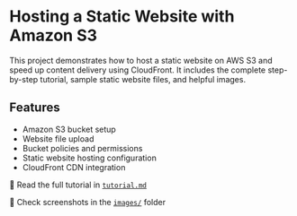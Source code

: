 # Hosting a Static Website with Amazon S3

This project demonstrates how to host a static website on AWS S3 and speed up content delivery using CloudFront. It includes the complete step-by-step tutorial, sample static website files, and helpful images.

## Features
- Amazon S3 bucket setup
- Website file upload
- Bucket policies and permissions
- Static website hosting configuration
- CloudFront CDN integration

📘 Read the full tutorial in [`tutorial.md`](tutorial.md)

📸 Check screenshots in the [`images/`](images/) folder
